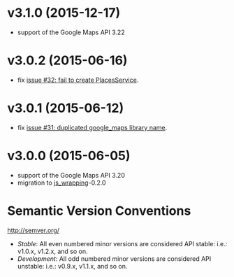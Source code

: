 
# v3.1.0 (2015-12-17)

- support of the Google Maps API 3.22

# v3.0.2 (2015-06-16)

- fix [issue #32: fail to create PlacesService](https://github.com/a14n/dart-google-maps/issues/32).

# v3.0.1 (2015-06-12)

- fix [issue #31: duplicated google_maps library name](https://github.com/a14n/dart-google-maps/issues/31).

# v3.0.0 (2015-06-05)

- support of the Google Maps API 3.20
- migration to [js_wrapping](https://pub.dartlang.org/packages/js_wrapping)-0.2.0

# Semantic Version Conventions

http://semver.org/

- *Stable*:  All even numbered minor versions are considered API stable:
  i.e.: v1.0.x, v1.2.x, and so on.
- *Development*: All odd numbered minor versions are considered API unstable:
  i.e.: v0.9.x, v1.1.x, and so on.
